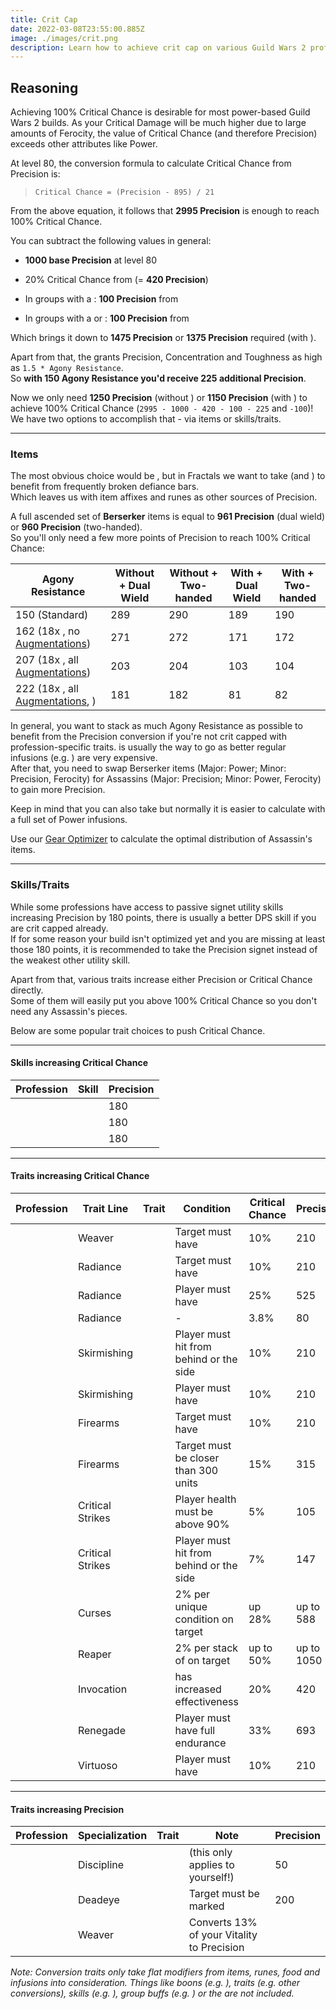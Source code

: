 ```yaml
---
title: Crit Cap
date: 2022-03-08T23:55:00.885Z
image: ./images/crit.png
description: Learn how to achieve crit cap on various Guild Wars 2 professions.
---
```


## Reasoning

Achieving 100% Critical Chance is desirable for most power-based Guild Wars 2 builds. As your Critical Damage will be much higher due to large amounts of Ferocity, the value of Critical Chance (and therefore Precision) exceeds other attributes like Power.

At level 80, the conversion formula to calculate Critical Chance from Precision is:

> `Critical Chance = (Precision - 895) / 21`

From the above equation, it follows that **2995 Precision** is enough to reach 100% Critical Chance.

You can subtract the following values in general:

- **1000 base Precision** at level 80

- 20% Critical Chance from **<Boon name="Fury"/>** (= **420 Precision**)

- In groups with a <Specialization name="Berserker"/>: **100 Precision** from **<Skill name="Banner of Discipline"/>**

- In groups with a <Specialization name="Druid"/> or <Specialization name="Soulbeast"/>: **100 Precision** from **<Trait name="Spotter"/>**

Which brings it down to **1475 Precision** or **1375 Precision** required (with <Trait name="Spotter"/>).

Apart from that, the <Item id="79722"/> grants Precision, Concentration and Toughness as high as `1.5 * Agony Resistance`.  
So **with 150 Agony Resistance you'd receive 225 additional Precision**.

Now we only need **1250 Precision** (without <Trait name="Spotter"/>) or **1150 Precision** (with <Trait name="Spotter"/>) to achieve 100% Critical Chance (`2995 - 1000 - 420 - 100 - 225` and `-100`)!  
We have two options to accomplish that - via items or skills/traits.

---

### Items

The most obvious choice would be <Item name="Accuracy" type="Sigil"/>, but in Fractals we want to take <Item name="Impact" type="Sigil"/> (and <Item name="Force" type="Sigil"/>) to benefit from frequently broken defiance bars.  
Which leaves us with item affixes and runes as other sources of Precision.

A full ascended set of **Berserker** items is equal to **961 Precision** (dual wield) or **960 Precision** (two-handed).  
So you'll only need a few more points of Precision to reach 100% Critical Chance:

| Agony Resistance                                                                                                                         | Without <Trait name="Spotter"/> + Dual Wield | Without <Trait name="Spotter"/> + Two-handed | With <Trait name="Spotter"/> + Dual Wield | With <Trait name="Spotter"/> + Two-handed |
| ---------------------------------------------------------------------------------------------------------------------------------------- | -------------------------------------------- | -------------------------------------------- | ----------------------------------------- | ----------------------------------------- |
| 150 (Standard)                                                                                                                           | 289                                          | 290                                          | 189                                       | 190                                       |
| 162 (18x <Item id="37131" disableText/>, no [Augmentations](https://wiki.guildwars2.com/wiki/Account_Augmentation))                      | 271                                          | 272                                          | 171                                       | 172                                       |
| 207 (18x <Item id="37131" disableText/>, all [Augmentations](https://wiki.guildwars2.com/wiki/Account_Augmentation))                     | 203                                          | 204                                          | 103                                       | 104                                       |
| 222 (18x <Item id="37131" disableText/>, all [Augmentations](https://wiki.guildwars2.com/wiki/Account_Augmentation), <Item id="70596"/>) | 181                                          | 182                                          | 81                                        | 82                                        |

In general, you want to stack as much Agony Resistance as possible to benefit from the Precision conversion if you're not crit capped with profession-specific traits. <Item id="37131"/> is usually the way to go as better regular infusions (e.g. <Item id="49439"/>) are very expensive.  
After that, you need to swap Berserker items (Major: Power; Minor: Precision, Ferocity) for Assassins (Major: Precision; Minor: Power, Ferocity) to gain more Precision.

Keep in mind that you can also take <Item id="37132"/> but normally it is easier to calculate with a full set of Power infusions.

Use our [Gear Optimizer](https://optimizer.discretize.eu/) to calculate the optimal distribution of Assassin's items.

---

### Skills/Traits

While some professions have access to passive signet utility skills increasing Precision by 180 points, there is usually a better DPS skill if you are crit capped already.  
If for some reason your build isn't optimized yet and you are missing at least those 180 points, it is recommended to take the Precision signet instead of the weakest other utility skill.

Apart from that, various traits increase either Precision or Critical Chance directly.  
Some of them will easily put you above 100% Critical Chance so you don't need any Assassin's pieces.

Below are some popular trait choices to push Critical Chance.

---

#### Skills increasing Critical Chance

| Profession                            | Skill                             | Precision |
| ------------------------------------- | --------------------------------- | --------- |
| <Specialization name="Warrior"/>      | <Skill name="Signet of Fury"/>    | 180       |
| <Specialization name="Thief"/>        | <Skill name="Signet of Agility"/> | 180       |
| <Specialization name="Elementalist"/> | <Skill name="Signet of Fire"/>    | 180       |

---

#### Traits increasing Critical Chance

| Profession                            | Trait Line       | Trait                               | Condition                                                   | Critical Chance | Precision  |
| ------------------------------------- | ---------------- | ----------------------------------- | ----------------------------------------------------------- | --------------- | ---------- |
| <Specialization name="Elementalist"/> | Weaver           | <Trait name="Superior Elements"/>   | Target must have <Condition name="Weakness"/>               | 10%             | 210        |
| <Specialization name="Guardian"/>     | Radiance         | <Trait name="Radiant Power"/>       | Target must have <Condition name="Burning"/>                | 10%             | 210        |
| <Specialization name="Guardian"/>     | Radiance         | <Trait name="Righteous Instincts"/> | Player must have <Boon name="Resolution"/>                  | 25%             | 525        |
| <Specialization name="Guardian"/>     | Radiance         | <Trait name="Right-Hand Strength"/> | -                                                           | 3.8%            | 80         |
| <Specialization name="Ranger"/>       | Skirmishing      | <Trait name="Hunters Tactics"/>     | Player must hit from behind or the side                     | 10%             | 210        |
| <Specialization name="Ranger"/>       | Skirmishing      | <Trait name="Vicious Quarry"/>      | Player must have <Boon name="Fury"/>                        | 10%             | 210        |
| <Specialization name="Engineer"/>     | Firearms         | <Trait name="Hematic Focus"/>       | Target must have <Condition name="Bleeding"/>               | 10%             | 210        |
| <Specialization name="Engineer"/>     | Firearms         | <Trait name="High Caliber"/>        | Target must be closer than 300 units                        | 15%             | 315        |
| <Specialization name="Thief"/>        | Critical Strikes | <Trait name="Keen Observer"/>       | Player health must be above 90%                             | 5%              | 105        |
| <Specialization name="Thief"/>        | Critical Strikes | <Trait name="Twin Fangs"/>          | Player must hit from behind or the side                     | 7%              | 147        |
| <Specialization name="Necromancer"/>  | Curses           | <Trait name="Target the Weak"/>     | 2% per unique condition on target                           | up 28%          | up to 588  |
| <Specialization name="Necromancer"/>  | Reaper           | <Trait name="Decimate Defenses"/>   | 2% per stack of <Condition name="Vulnerability"/> on target | up to 50%       | up to 1050 |
| <Specialization name="Revenant"/>     | Invocation       | <Trait name="Roiling Mists"/>       | <Boon name="Fury"/> has increased effectiveness             | 20%             | 420        |
| <Specialization name="Revenant"/>     | Renegade         | <Trait name="Brutal Momentum"/>     | Player must have full endurance                             | 33%             | 693        |
| <Specialization name="Mesmer"/>     | Virtuoso         | <Trait name="Quiet Intensity"/>     | Player must have <Boon name="Fury"/>                               | 10%             | 210        |

---

#### Traits increasing Precision

| Profession                            | Specialization | Trait                                 | Note                                                                  | Precision |
| ------------------------------------- | -------------- | ------------------------------------- | --------------------------------------------------------------------- | --------- |
| <Specialization name="Warrior"/>      | Discipline     | <Trait name="Doubled Standards"/>     | <Skill name="Banner of Discipline"/> (this only applies to yourself!) | 50        |
| <Specialization name="Thief"/>        | Deadeye        | <Trait name="Be Quick or Be Killed"/> | Target must be marked                                                 | 200       |
| <Specialization name="Elementalist"/> | Weaver         | <Trait name="Elements of Rage"/>      | Converts 13% of your Vitality to Precision                            |           |

_Note: Conversion traits only take flat modifiers from items, runes, food and infusions into consideration. Things like boons (e.g. <Boon name="Might"/>), traits (e.g. other conversions), skills (e.g. <Skill name="Signet of Fury"/>), group buffs (e.g. <Skill name="Banner of Strength"/>) or the <Item id="79722"/> are not included._
